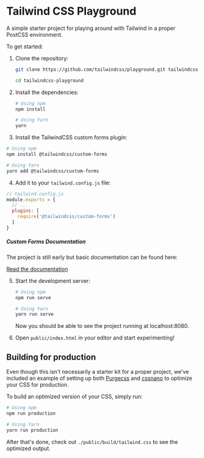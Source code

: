 # Tailwind CSS Playground

A simple starter project for playing around with Tailwind in a proper PostCSS environment.

To get started:

1. Clone the repository:

    ```bash
    git clone https://github.com/tailwindcss/playground.git tailwindcss-playground

    cd tailwindcss-playground
    ```

2. Install the dependencies:

    ```bash
    # Using npm
    npm install

    # Using Yarn
    yarn
    ```

3. Install the TailwindCSS custom forms plugin:

  ```bash
  # Using npm
  npm install @tailwindcss/custom-forms

  # Using Yarn
  yarn add @tailwindcss/custom-forms
  ```

4. Add it to your `tailwind.config.js` file:

  ```js
  // tailwind.config.js
  module.exports = {
    // ...
    plugins: [
      require('@tailwindcss/custom-forms')
    ]
  }
  ```

##### Custom Forms Documentation

The project is still early but basic documentation can be found here:

[Read the documentation](https://tailwindcss-custom-forms.netlify.com/)


5. Start the development server:

    ```bash
    # Using npm
    npm run serve

    # Using Yarn
    yarn run serve
    ```

    Now you should be able to see the project running at localhost:8080.

6. Open `public/index.html` in your editor and start experimenting!

## Building for production

Even though this isn't necessarily a starter kit for a proper project, we've included an example of setting up both [Purgecss](https://www.purgecss.com/) and [cssnano](https://cssnano.co/) to optimize your CSS for production.

To build an optimized version of your CSS, simply run:

```bash
# Using npm
npm run production

# Using Yarn
yarn run production
```

After that's done, check out `./public/build/tailwind.css` to see the optimized output.
